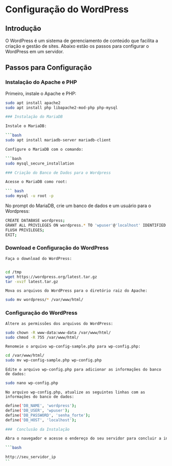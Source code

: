 # Configuração do WordPress

## Introdução

O WordPress é um sistema de gerenciamento de conteúdo que facilita a criação e gestão de sites. Abaixo estão os passos para configurar o WordPress em um servidor.

## Passos para Configuração

### Instalação do Apache e PHP

   Primeiro, instale o Apache e PHP:

   ```bash
   sudo apt install apache2
   sudo apt install php libapache2-mod-php php-mysql

### Instalação do MariaDB

Instale o MariaDB:

```bash
sudo apt install mariadb-server mariadb-client

   Configure o MariaDB com o comando:

```bash
sudo mysql_secure_installation

### Criação do Banco de Dados para o Wordpress

Acesse o MariaDB como root:

``` bash
sudo mysql -u root -p

```

No prompt do MariaDB, crie um banco de dados e um usuário para o Wordpress:

```bash 
CREATE DATABASE wordpress;
GRANT ALL PRIVILEGES ON wordpress.* TO 'wpuser'@'localhost' IDENTIFIED BY 'senha_forte';
FLUSH PRIVILEGES;
EXIT;
```

### Download e Configuração do WordPress

    Faça o download do WordPress:

```bash

cd /tmp
wget https://wordpress.org/latest.tar.gz
tar -xvzf latest.tar.gz
```
    Mova os arquivos do WordPress para o diretório raiz do Apache:

```bash
sudo mv wordpress/* /var/www/html/
```

### Configuração do WordPress

    Altere as permissões dos arquivos do WordPress:

```bash
sudo chown -R www-data:www-data /var/www/html/
sudo chmod -R 755 /var/www/html/
```
    Renomeie o arquivo wp-config-sample.php para wp-config.php:

```bash
cd /var/www/html/
sudo mv wp-config-sample.php wp-config.php
```
    Edite o arquivo wp-config.php para adicionar as informações do banco de dados:

```bash
sudo nano wp-config.php
```
    No arquivo wp-config.php, atualize as seguintes linhas com as informações do banco de dados:

```bash
define('DB_NAME', 'wordpress');
define('DB_USER', 'wpuser');
define('DB_PASSWORD', 'senha_forte');
define('DB_HOST', 'localhost');

###  Conclusão da Instalação

Abra o navegador e acesse o endereço do seu servidor para concluir a instalação do WordPress:

```bash

http://seu_servidor_ip
``
